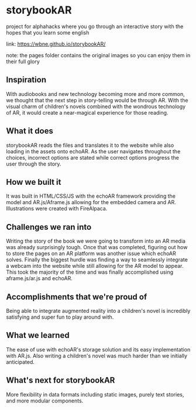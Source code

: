 # storybookAR
project for alphahacks where you go through an interactive story with the hopes that you learn some english

link: https://wbne.github.io/storybookAR/

note: the pages folder contains the original images so you can enjoy them in their full glory

## Inspiration
With audiobooks and new technology becoming more and more common, we thought that the next step in story-telling would be through AR. With the visual charm of children's novels combined with the wondrous technology of AR, it would create a near-magical experience for those reading.

## What it does
storybookAR reads the files and translates it to the website while also loading in the assets onto echoAR. As the user navigates throughout the choices, incorrect options are stated while correct options progress the user through the story.

## How we built it
It was built in HTML/CSS/JS with the echoAR framework providing the model and AR.js/Aframe.js allowing for the embedded camera and AR. Illustrations were created with FireAlpaca.

## Challenges we ran into
Writing the story of the book we were going to transform into an AR media was already surprisingly tough. Once that was completed, figuring out how to store the pages on an AR platform was another issue which echoAR solves. Finally the biggest hurdle was finding a way to seamlessly integrate a webcam into the website while still allowing for the AR model to appear. This took the majority of the time and was finally accomplished using aframe.js/ar.js and echoAR.

## Accomplishments that we're proud of
Being able to integrate augmented reality into a children's novel is incredibly satisfying and super fun to play around with.

## What we learned
The ease of use with echoAR's storage solution and its easy implementation with AR.js. Also writing a children's novel was much harder than we initially anticipated.

## What's next for storybookAR
More flexibility in data formats including static images, purely text stories, and more modular components.
